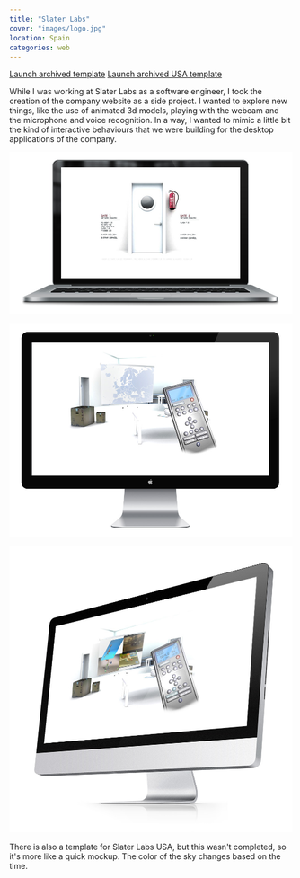 ```yaml
---
title: "Slater Labs"
cover: "images/logo.jpg"
location: Spain
categories: web
---
```


<p class="align-center">
<a class="btn" href="http://work.joanmira.com/webs/slater/" target="_blank">Launch archived template</a>
<a class="btn" href="http://work.joanmira.com/webs/slaterusa/" target="_blank">Launch archived USA template</a></p>

While I was working at Slater Labs as a software engineer, I took the creation of the company website as a side project. I wanted to explore new things, like the use of animated 3d models, playing with the webcam and the microphone and voice recognition. In a way, I wanted to mimic a little bit the kind of interactive behaviours that we were building for the desktop applications of the company.

![](./images/1.jpg)

![](./images/2.jpg)

![](./images/3.jpg)

There is also a template for Slater Labs USA, but this wasn't completed, so it's more like a quick mockup. The color of the sky changes based on the time.
